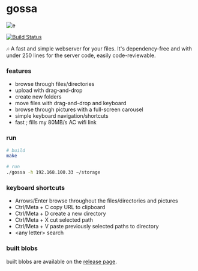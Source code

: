gossa
=============

![e](https://user-images.githubusercontent.com/760637/45410804-f2c00e80-b672-11e8-8c2b-51d7fc0915aa.gif)

[![Build Status](https://travis-ci.org/pldubouilh/gossa.svg?branch=master)](https://travis-ci.org/pldubouilh/gossa)

🎶 A fast and simple webserver for your files. It's dependency-free and with under 250 lines for the server code, easily code-reviewable.

### features
  * browse through files/directories
  * upload with drag-and-drop
  * create new folders
  * move files with drag-and-drop and keyboard
  * browse through pictures with a full-screen carousel
  * simple keyboard navigation/shortcuts
  * fast ; fills my 80MB/s AC wifi link

### run
```sh
# build
make

# run
./gossa -h 192.168.100.33 ~/storage
```

### keyboard shortcuts
  * Arrows/Enter  browse throughout the files/directories and pictures
  * Ctrl/Meta + C  copy URL to clipboard
  * Ctrl/Meta + D  create a new directory
  * Ctrl/Meta + X  cut selected path
  * Ctrl/Meta + V  paste previously selected paths to directory
  * \<any letter\>  search

### built blobs
built blobs are available on the [release page](https://github.com/pldubouilh/gossa/releases).
